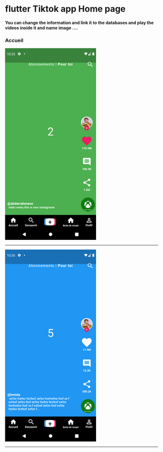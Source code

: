  <h1> flutter Tiktok app Home page </h1>  
 
<h4> You can change the information and link it to the databases and play the videos inside it and name image ....</h4>

<h3>Accueil</h3> 
  
<img src="https://github.com/abenkoula71/Flutter-tiktok-app--homepage/blob/main/Screenshot_1633775733.png" width="300" />  

<hr>

<img src="https://github.com/abenkoula71/Flutter-tiktok-app--homepage/blob/main/Screenshot_1633775801.png" width="300" />  
<hr>
